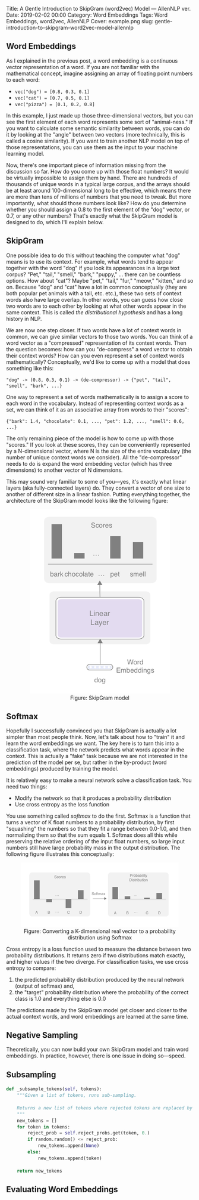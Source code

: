 Title: A Gentle Introduction to SkipGram (word2vec) Model — AllenNLP ver.
Date: 2019-02-02 00:00
Category: Word Embeddings
Tags: Word Embeddings, word2vec, AllenNLP
Cover: example.png
slug: gentle-introduction-to-skipgram-word2vec-model-allennlp

## Word Embeddings

As I explained in the previous post, a word embedding is a continuous vector representation of a word. If you are not familiar with the mathematical concept, imagine assigning an array of floating point numbers to each word: 

- `vec("dog") = [0.8, 0.3, 0.1]`
- `vec("cat") = [0.7, 0.5, 0.1]`
- `vec("pizza") = [0.1, 0.2, 0.8]`

In this example, I just made up those three-dimensional vectors, but you can see the first element of each word represents some sort of "animal-ness." If you want to calculate some semantic similarity between words, you can do it by looking at the "angle" between two vectors (more technically, this is called a cosine similarity). If you want to train another NLP model on top of those representations, you can use them as the input to your machine learning model. 

Now, there's one important piece of information missing from the discussion so far. How do you come up with those float numbers? It would be virtually impossible to assign them by hand. There are hundreds of thousands of unique words in a typical large corpus, and the arrays should be at least around 100-dimensional long to be effective, which means there are more than tens of millions of numbers that you need to tweak. But more importantly, what should those numbers look like? How do you determine whether you should assign a 0.8 to the first element of the "dog" vector, or 0.7, or any other numbers? That's exactly what the SkipGram model is designed to do, which I'll explain below.

## SkipGram

One possible idea to do this without teaching the computer what "dog" means is to use its context. For example, what words tend to appear together with the word "dog" if you look its appearances in a large text corpus? "Pet," "tail," "smell," "bark," "puppy," ... there can be countless options. How about "cat"? Maybe "pet," "tail," "fur," "meow," "kitten," and so on. Because "dog" and "cat" have a lot in common conceptually (they are both popular pet animals with a tail, etc. etc.), these two sets of context words also have large overlap. In other words, you can guess how close two words are to each other by looking at what other words appear in the same context. This is called _the distributional hypothesis_ and has a long history in NLP.

We are now one step closer. If two words have a lot of context words in common, we can give similar vectors to those two words. You can think of a word vector as a "compressed" representation of its context words. Then the question becomes: how can you "de-compress" a word vector to obtain their context words? How can you even represent a set of context words mathematically? Conceptually, we'd like to come up with a model that does something like this: 

```text
"dog" -> (0.8, 0.3, 0.1) -> (de-compressor) -> {"pet", "tail", "smell", "bark", ...}  
``` 

One way to represent a set of words mathematically is to assign a score to each word in the vocabulary. Instead of representing context words as a set, we can think of it as an associative array from words to their "scores":

```text
{"bark": 1.4, "chocolate": 0.1, ..., "pet": 1.2, ..., "smell": 0.6, ...} 
```

The only remaining piece of the model is how to come up with those "scores."  If you look at these scores, they can be conveniently represented by a N-dimensional vector, where N is the size of the entire vocabulary (the number of unique context words we consider). All the "de-compressor" needs to do is expand the word embedding vector (which has three dimensions) to another vector of N dimensions.

This may sound very familiar to some of you—yes, it's exactly what linear layers (aka fully-connected layers) do. They convert a vector of one size to another of different size in a linear fashion. Putting everything together, the architecture of the SkipGram model looks like the following figure:

<figure style="text-align: center">
	<img src="images/skipgram.png"/>
	<figcaption>Figure: SkipGram model</figcaption>
</figure>

## Softmax

Hopefully I successfully convinced you that SkipGram is actually a lot simpler than most people think. Now, let's talk about how to "train" it and learn the word embeddings we want. The key here is to turn this into a classification task, where the network predicts what words appear in the context. This is actually a "fake" task because we are not interested in the prediction of the model per se, but rather in the by-product (word embeddings) produced by training the model.

It is relatively easy to make a neural network solve a classification task. You need two things:

* Modify the network so that it produces a probability distribution
* Use cross entropy as the loss function

You use something called _softmax_ to do the first. Softmax is a function that turns a vector of K float numbers to a probability distribution, by first "squashing" the numbers so that they fit a range between 0.0-1.0, and then normalizing them so that the sum equals 1. Softmax does all this while preserving the relative ordering of the input float numbers, so large input numbers still have large probability mass in the output distribution. The following figure illustrates this conceptually:

<figure style="text-align: center">
	<img src="images/softmax.png"/>
	<figcaption>Figure: Converting a K-dimensional real vector to a probability distribution using Softmax</figcaption>
</figure>

Cross entropy is a loss function used to measure the distance between two probability distributions. It returns zero if two distributions match exactly, and higher values if the two diverge. For classification tasks, we use cross entropy to compare:

1. the predicted probability distribution produced by the neural network (output of softmax) and,
2. the "target" probability distribution where the probability of the correct class is 1.0 and everything else is 0.0

The predictions made by the SkipGram model get closer and closer to the actual context words, and word embeddings are learned at the same time. 

## Negative Sampling

Theoretically, you can now build your own SkipGram model and train word embeddings. In practice, however, there is one issue in doing so—speed.  

## Subsampling

```python
def _subsample_tokens(self, tokens):
    """Given a list of tokens, runs sub-sampling.

    Returns a new list of tokens where rejected tokens are replaced by Nones.
    """
    new_tokens = []
    for token in tokens:
        reject_prob = self.reject_probs.get(token, 0.)
        if random.random() <= reject_prob:
            new_tokens.append(None)
        else:
            new_tokens.append(token)

    return new_tokens
```

## Evaluating Word Embeddings
